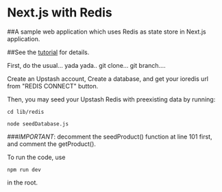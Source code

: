 # Next.js with Redis
       
##A sample web application which uses Redis as state store in Next.js application.

##See the [tutorial](https://docs.upstash.com/tutorials/nextjs_with_redis) for details.

First, do the usual... yada yada.. git clone... git branch....


Create an Upstash account, Create a database, and get your ioredis url from "REDIS CONNECT" button.


Then, you may seed your Upstash Redis with preexisting data by running:


`cd lib/redis`


`node seedDatabase.js`


###*IMPORTANT*: decomment the seedProduct() function at line 101 first, and comment the getProduct().


To run the code, use


`npm run dev`


in the root.

